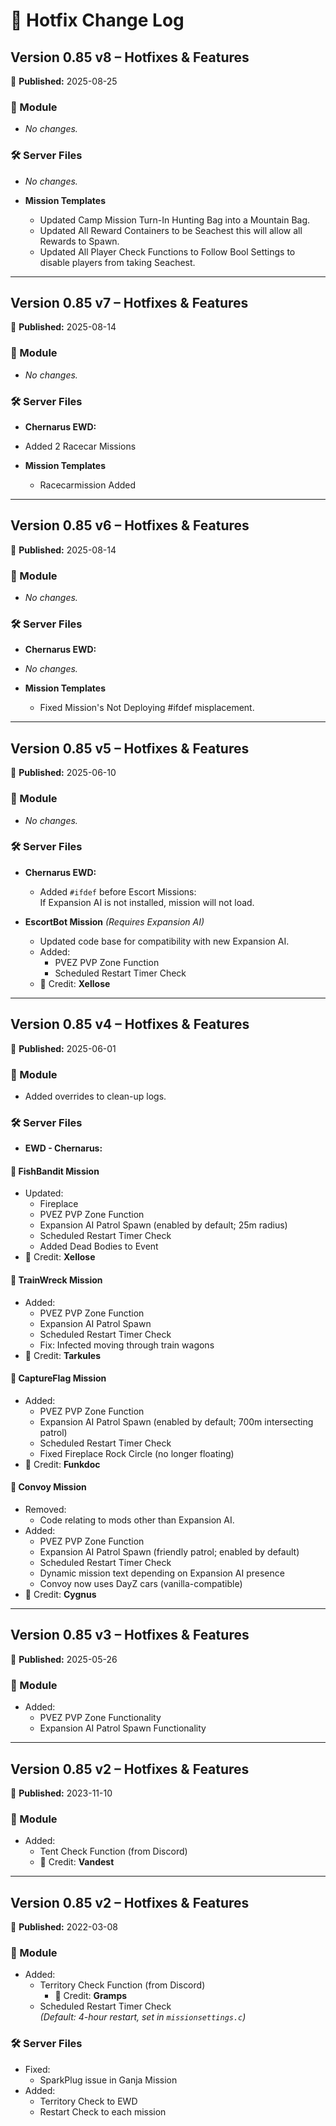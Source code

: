 # 🚀 Hotfix Change Log
## Version 0.85 v8 – Hotfixes & Features  
📅 **Published:** 2025-08-25  

### 🧩 Module  
- *No changes.*

### 🛠 Server Files  
- *No changes.*

- **Mission Templates**
  - Updated Camp Mission Turn-In Hunting Bag into a Mountain Bag.
  - Updated All Reward Containers to be Seachest this will allow all Rewards to Spawn.
  - Updated All Player Check Functions to Follow Bool Settings to disable players from taking Seachest.

---

## Version 0.85 v7 – Hotfixes & Features  
📅 **Published:** 2025-08-14  

### 🧩 Module  
- *No changes.*

### 🛠 Server Files  
- **Chernarus EWD:**
- Added 2 Racecar Missions

- **Mission Templates**
  - Racecarmission Added

---

## Version 0.85 v6 – Hotfixes & Features  
📅 **Published:** 2025-08-14  

### 🧩 Module  
- *No changes.*

### 🛠 Server Files  
- **Chernarus EWD:**
- *No changes.*

- **Mission Templates**
  - Fixed Mission's Not Deploying #ifdef misplacement.

---

## Version 0.85 v5 – Hotfixes & Features  
📅 **Published:** 2025-06-10  

### 🧩 Module  
- *No changes.*

### 🛠 Server Files  
- **Chernarus EWD:**
  - Added `#ifdef` before Escort Missions:  
    If Expansion AI is not installed, mission will not load.

- **EscortBot Mission** *(Requires Expansion AI)*  
  - Updated code base for compatibility with new Expansion AI.
  - Added:
    - PVEZ PVP Zone Function
    - Scheduled Restart Timer Check  
  - 👤 Credit: **Xellose**

---

## Version 0.85 v4 – Hotfixes & Features  
📅 **Published:** 2025-06-01  

### 🧩 Module  
- Added overrides to clean-up logs.

### 🛠 Server Files  
- **EWD - Chernarus:**

#### 🎣 FishBandit Mission  
- Updated:
  - Fireplace
  - PVEZ PVP Zone Function
  - Expansion AI Patrol Spawn (enabled by default; 25m radius)
  - Scheduled Restart Timer Check
  - Added Dead Bodies to Event  
- 👤 Credit: **Xellose**

#### 🚂 TrainWreck Mission  
- Added:
  - PVEZ PVP Zone Function
  - Expansion AI Patrol Spawn
  - Scheduled Restart Timer Check
  - Fix: Infected moving through train wagons  
- 👤 Credit: **Tarkules**

#### 🚩 CaptureFlag Mission  
- Added:
  - PVEZ PVP Zone Function
  - Expansion AI Patrol Spawn (enabled by default; 700m intersecting patrol)
  - Scheduled Restart Timer Check
  - Fixed Fireplace Rock Circle (no longer floating)  
- 👤 Credit: **Funkdoc**

#### 🚚 Convoy Mission  
- Removed:
  - Code relating to mods other than Expansion AI.
- Added:
  - PVEZ PVP Zone Function
  - Expansion AI Patrol Spawn (friendly patrol; enabled by default)
  - Scheduled Restart Timer Check
  - Dynamic mission text depending on Expansion AI presence
  - Convoy now uses DayZ cars (vanilla-compatible)  
- 👤 Credit: **Cygnus**

---

## Version 0.85 v3 – Hotfixes & Features  
📅 **Published:** 2025-05-26  

### 🧩 Module  
- Added:
  - PVEZ PVP Zone Functionality
  - Expansion AI Patrol Spawn Functionality

---

## Version 0.85 v2 – Hotfixes & Features  
📅 **Published:** 2023-11-10  

### 🧩 Module  
- Added:
  - Tent Check Function (from Discord)  
  - 👤 Credit: **Vandest**

---

## Version 0.85 v2 – Hotfixes & Features  
📅 **Published:** 2022-03-08  

### 🧩 Module  
- Added:
  - Territory Check Function (from Discord)  
    - 👤 Credit: **Gramps**
  - Scheduled Restart Timer Check  
    *(Default: 4-hour restart, set in `missionsettings.c`)*

### 🛠 Server Files  
- Fixed:
  - SparkPlug issue in Ganja Mission
- Added:
  - Territory Check to EWD
  - Restart Check to each mission
